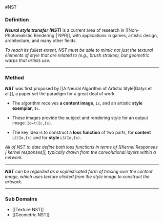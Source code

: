 #NST 

### Definition

***Neural style transfer (NST)*** is a current area of research in [[Non-Photorealistic Rendering | NPR]], with applications in games, artistic design, architecture, and many other fields.

*To reach its fullest extent, NST must be able to mimic not just the textural elements of style that are related to (e.g., brush strokes), but geometric warps that artists use.*


---

### Method

***NST*** was first proposed by [[A Neural Algorithm of Artistic Style|Gatys et al.]], a paper set the paradigm for a great deal of work.

- The algorithm receives **a content image**, `Ic`, and an artistic **style exemplar**, `Is`.

- These images provide the subject and rendering style for an output image: `Io=τ(Ic,Is)`.

- The key idea is to construct a **loss function** of two parts, for **content** `LC(Io,Ic)` and for **style** `LS(Io,Is)`.


*All of NST to date define both loss functions in terms of [[Kernel Responses | kernel responses]], typically drawn from the convolutional layers within a network.*

---

*__NST__ can be regarded as a sophisticated form of tracing over the content image, which uses texture elicited from the style image to construct the artwork.*

---

### Sub Domains

- [[Texture NST]]
- [[Geometric NST]]